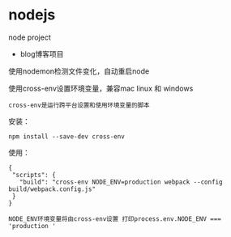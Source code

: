 # nodejs
node project
+ blog博客项目

使用nodemon检测文件变化，自动重启node



使用cross-env设置环境变量，兼容mac linux 和 windows

`cross-env是运行跨平台设置和使用环境变量的脚本`

安装：

`npm install --save-dev cross-env`

使用：

 ```
{
  "scripts": {
    "build": "cross-env NODE_ENV=production webpack --config build/webpack.config.js"
  }
}
 ```
 
 `
NODE_ENV环境变量将由cross-env设置
打印process.env.NODE_ENV === 'production '
 `
